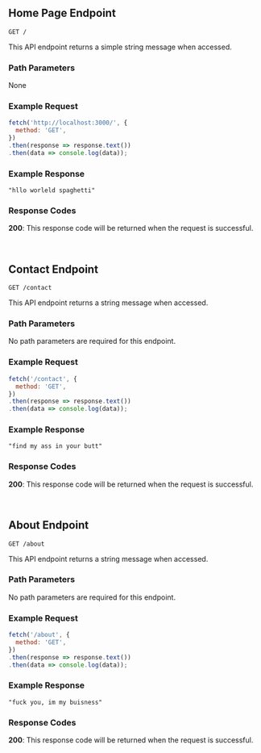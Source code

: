 ## Home Page Endpoint

```
GET /
```

This API endpoint returns a simple string message when accessed.

### Path Parameters

None

### Example Request

```javascript
fetch('http://localhost:3000/', {
  method: 'GET',
})
.then(response => response.text())
.then(data => console.log(data));
```

### Example Response

```
"hllo worleld spaghetti"
```

### Response Codes

**200**: This response code will be returned when the request is successful.

<br />

## Contact Endpoint

```
GET /contact
```

This API endpoint returns a string message when accessed.

### Path Parameters

No path parameters are required for this endpoint.

### Example Request

```javascript
fetch('/contact', {
  method: 'GET',
})
.then(response => response.text())
.then(data => console.log(data));
```

### Example Response

```
"find my ass in your butt"
```

### Response Codes

**200**: This response code will be returned when the request is successful.

<br />

## About Endpoint

```
GET /about
```

This API endpoint returns a string message when accessed.

### Path Parameters

No path parameters are required for this endpoint.

### Example Request

```javascript
fetch('/about', {
  method: 'GET',
})
.then(response => response.text())
.then(data => console.log(data));
```

### Example Response

```
"fuck you, im my buisness"
```

### Response Codes

**200**: This response code will be returned when the request is successful.

<br />

